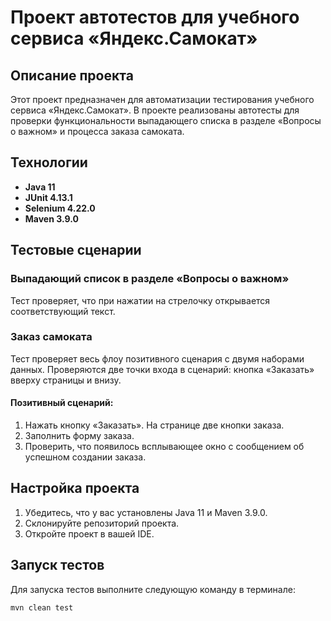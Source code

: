 # Проект автотестов для учебного сервиса «Яндекс.Самокат»

## Описание проекта
Этот проект предназначен для автоматизации тестирования учебного сервиса «Яндекс.Самокат». В проекте реализованы автотесты для проверки функциональности выпадающего списка в разделе «Вопросы о важном» и процесса заказа самоката.

## Технологии
- **Java 11**
- **JUnit 4.13.1**
- **Selenium 4.22.0**
- **Maven 3.9.0**

## Тестовые сценарии
### Выпадающий список в разделе «Вопросы о важном»
Тест проверяет, что при нажатии на стрелочку открывается соответствующий текст.

### Заказ самоката
Тест проверяет весь флоу позитивного сценария с двумя наборами данных. Проверяются две точки входа в сценарий: кнопка «Заказать» вверху страницы и внизу.

#### Позитивный сценарий:
1. Нажать кнопку «Заказать». На странице две кнопки заказа.
2. Заполнить форму заказа.
3. Проверить, что появилось всплывающее окно с сообщением об успешном создании заказа.

## Настройка проекта
1. Убедитесь, что у вас установлены Java 11 и Maven 3.9.0.
2. Склонируйте репозиторий проекта.
3. Откройте проект в вашей IDE.

## Запуск тестов
Для запуска тестов выполните следующую команду в терминале: 

`mvn clean test` 
